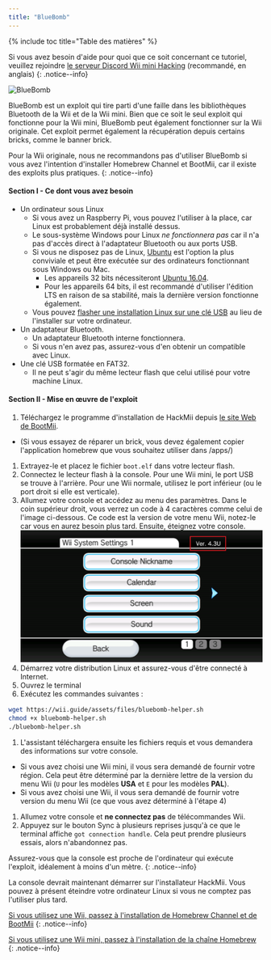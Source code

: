 ```yaml
---
title: "BlueBomb"
---
```


{% include toc title="Table des matières" %}

Si vous avez besoin d'aide pour quoi que ce soit concernant ce tutoriel, veuillez rejoindre [le serveur Discord Wii mini Hacking](https://discord.gg/6ryxnkS) (recommandé, en anglais)
{: .notice--info}

![BlueBomb](/images/bluebomb.png)

BlueBomb est un exploit qui tire parti d'une faille dans les bibliothèques Bluetooth de la Wii et de la Wii mini. Bien que ce soit le seul exploit qui fonctionne pour la Wii mini, BlueBomb peut également fonctionner sur la Wii originale. Cet exploit permet également la récupération depuis certains bricks, comme le banner brick.

Pour la Wii originale, nous ne recommandons pas d'utiliser BlueBomb si vous avez l'intention d'installer Homebrew Channel et BootMii, car il existe des exploits plus pratiques.
{: .notice--info}

#### Section I - Ce dont vous avez besoin
- Un ordinateur sous Linux
  - Si vous avez un Raspberry Pi, vous pouvez l'utiliser à la place, car Linux est probablement déjà installé dessus.
  - Le sous-système Windows pour Linux *ne fonctionnera pas* car il n'a pas d'accès direct à l'adaptateur Bluetooth ou aux ports USB.
  - Si vous ne disposez pas de Linux, [Ubuntu](https://ubuntu.com/download/desktop) est l'option la plus conviviale et peut être exécutée sur des ordinateurs fonctionnant sous Windows ou Mac.
    - Les appareils 32 bits nécessiteront [Ubuntu 16.04](http://releases.ubuntu.com/16.04/).
    - Pour les appareils 64 bits, il est recommandé d'utiliser l'édition LTS en raison de sa stabilité, mais la dernière version fonctionne également.
  - Vous pouvez [flasher une installation Linux sur une clé USB](https://ubuntu.com/tutorials/tutorial-create-a-usb-stick-on-windows#1-overview) au lieu de l'installer sur votre ordinateur.
- Un adaptateur Bluetooth.
  - Un adaptateur Bluetooth interne fonctionnera.
  - Si vous n'en avez pas, assurez-vous d'en obtenir un compatible avec Linux.
- Une clé USB formatée en FAT32.
  - Il ne peut s'agir du même lecteur flash que celui utilisé pour votre machine Linux.

#### Section II - Mise en œuvre de l'exploit
1. Téléchargez le programme d'installation de HackMii depuis [le site Web de BootMii](https://bootmii.org/download/).
- (Si vous essayez de réparer un brick, vous devez également copier l'application homebrew que vous souhaitez utiliser dans /apps/)
1. Extrayez-le et placez le fichier `boot.elf` dans votre lecteur flash.
1. Connectez le lecteur flash à la console. Pour une Wii mini, le port USB se trouve à l'arrière. Pour une Wii normale, utilisez le port inférieur (ou le port droit si elle est verticale).
1. Allumez votre console et accédez au menu des paramètres. Dans le coin supérieur droit, vous verrez un code à 4 caractères comme celui de l'image ci-dessous. Ce code est la version de votre menu Wii, notez-le car vous en aurez besoin plus tard. Ensuite, éteignez votre console. ![SystemMenuVersion](/images/Wii/SystemMenuVersion.png)
1. Démarrez votre distribution Linux et assurez-vous d'être connecté à Internet.
1. Ouvrez le terminal
1. Exécutez les commandes suivantes :
```bash
wget https://wii.guide/assets/files/bluebomb-helper.sh
chmod +x bluebomb-helper.sh
./bluebomb-helper.sh
```
1. L'assistant téléchargera ensuite les fichiers requis et vous demandera des informations sur votre console.
  - Si vous avez choisi une Wii mini, il vous sera demandé de fournir votre région. Cela peut être déterminé par la dernière lettre de la version du menu Wii (`U` pour les modèles **USA** et `E` pour les modèles **PAL**).
  - Si vous avez choisi une Wii, il vous sera demandé de fournir votre version du menu Wii (ce que vous avez déterminé à l'étape 4)
1. Allumez votre console et **ne connectez pas** de télécommandes Wii.
1. Appuyez sur le bouton Sync à plusieurs reprises jusqu'à ce que le terminal affiche `got connection handle`. Cela peut prendre plusieurs essais, alors n'abandonnez pas.

Assurez-vous que la console est proche de l'ordinateur qui exécute l'exploit, idéalement à moins d'un mètre.
{: .notice--info}

La console devrait maintenant démarrer sur l'installateur HackMii. Vous pouvez à présent éteindre votre ordinateur Linux si vous ne comptez pas l'utiliser plus tard.

[Si vous utilisez une Wii, passez à l'installation de Homebrew Channel et de BootMii](hbc)
{: .notice--info}

[Si vous utilisez une Wii mini, passez à l'installation de la chaîne Homebrew](hbc-mini)
{: .notice--info}
